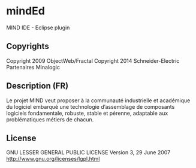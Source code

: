 mindEd
======

MIND IDE - Eclipse plugin

Copyrights
----------

Copyright 2009 ObjectWeb/Fractal
Copyright 2014 Schneider-Electric
Partenaires Minalogic

Description (FR)
----------------

Le projet MIND veut proposer à la communauté industrielle et académique du logiciel embarqué une technologie d’assemblage de composants logiciels fondamentale, robuste, stable et pérenne, adaptable aux problématiques métiers de chacun.

License
-------

GNU LESSER GENERAL PUBLIC LICENSE Version 3, 29 June 2007
http://www.gnu.org/licenses/lgpl.html
